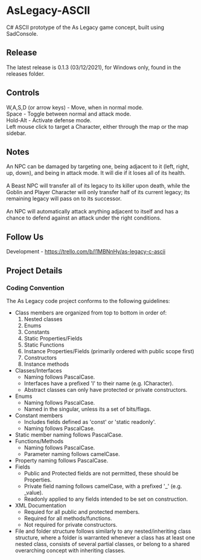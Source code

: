 # AsLegacy-ASCII #
C# ASCII prototype of the As Legacy game concept, built using SadConsole.

## Release ##
The latest release is 0.1.3 (03/12/2021), for Windows only, found in the releases folder.

## Controls ##
W,A,S,D (or arrow keys) - Move, when in normal mode.<br>
Space - Toggle between normal and attack mode.<br>
Hold-Alt - Activate defense mode.<br>
Left mouse click to target a Character, either through the map or the map sidebar.<br>

## Notes ##
An NPC can be damaged by targeting one, being adjacent to it (left, right, up, down), and 
being in attack mode. It will die if it loses all of its health.<br>
<br>
A Beast NPC will transfer all of its legacy to its killer upon death, while the 
Goblin and Player Character will only transfer half of its current legacy; its remaining legacy 
will pass on to its successor.<br>
<br>
An NPC will automatically attack anything adjacent to itself and has a chance to defend against 
an attack under the right conditions.

## Follow Us ##
Development - https://trello.com/b/l1MBNnHy/as-legacy-c-ascii

## Project Details ##
### Coding Convention ###
The As Legacy code project conforms to the following guidelines:
* Class members are organized from top to bottom in order of:
	1. Nested classes
	2. Enums
	3. Constants
	4. Static Properties/Fields
	5. Static Functions
	6. Instance Properties/Fields (primarily ordered with public scope first)
	7. Constructors
	8. Instance methods
* Classes/Interfaces
	* Naming follows PascalCase.
	* Interfaces have a prefixed 'I' to their name (e.g. ICharacter).
	* Abstract classes can only have protected or private constructors.
* Enums
	* Naming follows PascalCase.
	* Named in the singular, unless its a set of bits/flags.
* Constant members
	* Includes fields defined as 'const' or 'static readonly'.
	* Naming follows PascalCase.
* Static member naming follows PascalCase.
* Functions/Methods
	* Naming follows PascalCase.
	* Parameter naming follows camelCase.
* Property naming follows PascalCase.
* Fields
	* Public and Protected fields are not permitted, these should be Properties.
	* Private field naming follows camelCase, with a prefixed '_' (e.g. _value).
	* Readonly applied to any fields intended to be set on construction.
* XML Documentation
	* Requied for all public and protected members.
	* Required for all methods/functions.
	* Not required for private constructors.
* File and folder structure follows similarly to any nested/inheriting class structure, 
where a folder is warranted whenever a class has at least one nested class, consists of 
several partial classes, or belong to a shared overarching concept with inheriting classes.